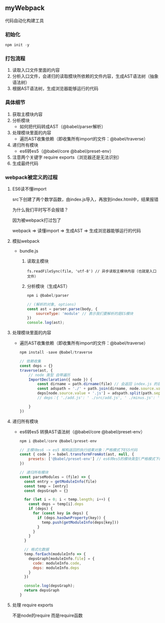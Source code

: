 ## myWebpack

代码自动化构建工具

### 初始化

```js
npm init -y
```

### 打包流程

1. 读取入口文件里面的内容
2. 分析入口文件，会递归的读取模块所依赖的文件内容，生成AST语法树（抽象语法树）
3. 根据AST语法树，生成浏览器能够运行的代码

### 具体细节

1. 获取主模块内容
2. 分析模块
   - 如何把代码转成AST（@babel/parser解析）
3. 处理模块里面的内容
   - 遍历AST收集依赖（即收集所有import的文件：@babel/traverse）
4. 递归所有模块
   - es6转es5（@babel/core @babel/preset-env）
5. 注意两个关键字 require exports（浏览器还是无法识别）
6. 生成最终代码

### webpack被定义的过程

1. ES6读不懂import

   src下创建了两个数学函数，由index.js导入，再放到index.html中，结果报错

   为什么我们平时写不会报错？

   因为被webpack打过包了

   webpack => 读懂import => 生成AST => 生成浏览器能够运行的代码

2. 模拟webpack

   - bundle.js

     1. 读取主模块

        `fs.readFileSync(file, 'utf-8') // 异步读取主模块内容（也就是入口文件）`

     2. 分析模块（生成AST）

        ```js
        npm i @babel/parser
        
        // (解析的对象, options)
        const ast = parser.parse(body, {
            sourceType: 'module' // 表示我们要解析的是ES模块
        })
        console.log(ast);
        ```

3. 处理模块里面的内容

   - 遍历AST收集依赖（即收集所有import的文件：@babel/traverse）

     ```js
     npm install -save @babel/traverse
     
     // 依赖收集
     const deps = {}
     traverse(ast, {
         // node 类型 自带遍历
         ImportDeclaration({ node }) {
             const dirname = path.dirname(file) // 会返回 index.js 的目录名 ./src
             const adspath = './' + path.join(dirname, node.source.value + '.js') // ode.source.value => './add.js 返回src\add.js
             deps[node.source.value + '.js'] = adspath.split(path.sep).join('/') // path.sep获取路径分隔符 ['./src', 'minus'].join('/')
             // deps：{ './add.js': ' ./src/add.js', ' ./minus.js': ' ./src/minus.js' }
     
         }
     })
     ```

4. 递归所有模块

   - es6转es5 转换AST语法树（@babel/core @babel/preset-env）

     ```js
     npm i @babel/core @babel/preset-env
     
     // 主模块es6 -> es5 解构返回的执行结果对象：严格模式下ES5代码
     const { code } = babel.transformFromAst(ast, null, {
         presets: ['@babel/preset-env'] // es6转es5的模块类型(严格模式下的JS)
     })
     
     // 递归所有模块
     const parseModules = (file) => {
       const entry = getModuleInfo(file)
       const temp = [entry]
       const depsGraph = {}
     
       for (let i = 0; i < temp.length; i++) {
         const deps = temp[i].deps
         if (deps) {
           for (const key in deps) {
             if (deps.hasOwnProperty(key)) {
               temp.push(getModuleInfo(deps[key]))          
             }
           }
         }
       }
     
       // 格式化数据
       temp.forEach(moduleInfo => {
         depsGraph[moduleInfo.file] = {
           code: moduleInfo.code,
           deps: moduleInfo.deps
         }
       })
     
       console.log(depsGraph);
       return depsGraph
     }
     ```

5. 处理 require exports 

   不是node的require 而是require函数



